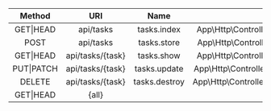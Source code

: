 |     Method     |       URI        |     Name      |                   Action                    | Middleware |
| :------------: | :--------------: | :-----------: | :-----------------------------------------: | :--------: |
| GET&#124;HEAD  |    api/tasks     |  tasks.index  |  App\Http\Controllers\TaskController@index  |    api     |
|      POST      |    api/tasks     |  tasks.store  |  App\Http\Controllers\TaskController@store  |    api     |
| GET&#124;HEAD  | api/tasks/{task} |  tasks.show   |  App\Http\Controllers\TaskController@show   |    api     |
| PUT&#124;PATCH | api/tasks/{task} | tasks.update  | App\Http\Controllers\TaskController@update  |    api     |
|     DELETE     | api/tasks/{task} | tasks.destroy | App\Http\Controllers\TaskController@destroy |    api     |
| GET&#124;HEAD  |      {all}       |               |                   Closure                   |    web     |
